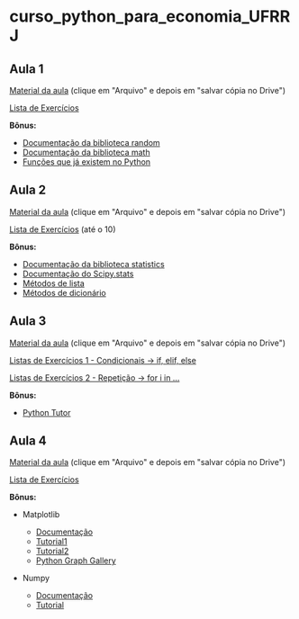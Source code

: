 # curso_python_para_economia_UFRRJ

## Aula 1

[Material da aula](https://colab.research.google.com/drive/14CDpLwlvTv4kb0y1IfjJtg8zd03kxTPl) (clique em "Arquivo" e depois em "salvar cópia no Drive")

[Lista de Exercícios](https://wiki.python.org.br/EstruturaSequencial)

**Bônus:**

- [Documentação da biblioteca random](https://docs.python.org/3/library/random.html)
- [Documentação da biblioteca math](https://docs.python.org/3/library/math.html)
- [Funções que já existem no Python](https://www.w3schools.com/python/python_ref_functions.asp)

## Aula 2

[Material da aula](https://colab.research.google.com/drive/1ixGL9tlrRB13HrLInBHp1s2y-TKC3C8i#scrollTo=-CeFvs81uyB0) (clique em "Arquivo" e depois em "salvar cópia no Drive")

[Lista de Exercícios](https://wiki.python.org.br/ExerciciosListas) (até o 10)

**Bônus:**

- [Documentação da biblioteca statistics](https://docs.python.org/3/library/statistics.html)
- [Documentação do Scipy.stats](https://docs.scipy.org/doc/scipy/reference/stats.html)
- [Métodos de lista](https://www.w3schools.com/python/python_ref_list.asp)
- [Métodos de dicionário](https://www.w3schools.com/python/python_ref_dictionary.asp)

## Aula 3

[Material da aula](https://colab.research.google.com/drive/1CSOODWnVRGERSIKuyU3rEVV50y7_JK40#scrollTo=sC550iqh2oX9) (clique em "Arquivo" e depois em "salvar cópia no Drive")

[Listas de Exercícios 1 - Condicionais -> if, elif, else](https://wiki.python.org.br/EstruturaDeDecisao)

[Listas de Exercícios 2 - Repetição -> for i in ...](https://wiki.python.org.br/EstruturaDeRepeticao)

**Bônus:**
- [Python Tutor](https://pythontutor.com/)

## Aula 4

[Material da aula](https://colab.research.google.com/drive/1UOrlNmgHOKN8bJjz17-sQq3xgSt7SB2J) (clique em "Arquivo" e depois em "salvar cópia no Drive")

[Lista de Exercícios](https://wiki.python.org.br/ExerciciosFuncoes)

**Bônus:**
- Matplotlib
  - [Documentação](https://matplotlib.org/stable/tutorials/introductory/quick_start.html)
  - [Tutorial1](https://gepac.github.io/2019-05-17-intro-matplotlib/)
  - [Tutorial2](https://www.w3schools.com/python/matplotlib_intro.asp)
  - [Python Graph Gallery](https://www.python-graph-gallery.com/)

- Numpy
  - [Documentação](https://numpy.org/doc/stable/user/absolute_beginners.html)
  - [Tutorial](https://www.w3schools.com/python/numpy/default.asp)
